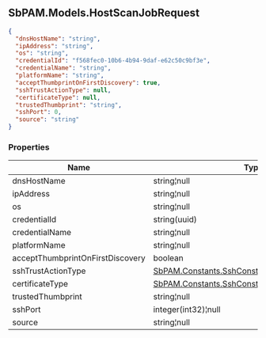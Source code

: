 
<h2 id="tocS_SbPAM.Models.HostScanJobRequest">SbPAM.Models.HostScanJobRequest</h2>

<a id="schemasbpam.models.hostscanjobrequest"></a>
<a id="schema_SbPAM.Models.HostScanJobRequest"></a>
<a id="tocSsbpam.models.hostscanjobrequest"></a>
<a id="tocssbpam.models.hostscanjobrequest"></a>

```json
{
  "dnsHostName": "string",
  "ipAddress": "string",
  "os": "string",
  "credentialId": "f568fec0-10b6-4b94-9daf-e62c50c9bf3e",
  "credentialName": "string",
  "platformName": "string",
  "acceptThumbprintOnFirstDiscovery": true,
  "sshTrustActionType": null,
  "certificateType": null,
  "trustedThumbprint": "string",
  "sshPort": 0,
  "source": "string"
}

```

### Properties

|Name|Type|Required|Restrictions|Description|
|---|---|---|---|---|
|dnsHostName|string¦null|false|none|none|
|ipAddress|string¦null|false|none|none|
|os|string¦null|false|none|none|
|credentialId|string(uuid)|false|none|none|
|credentialName|string¦null|false|none|none|
|platformName|string¦null|false|none|none|
|acceptThumbprintOnFirstDiscovery|boolean|false|none|none|
|sshTrustActionType|[SbPAM.Constants.SshConstants+SshTrustActionType](#schemasbpam.constants.sshconstants+sshtrustactiontype)|false|none|none|
|certificateType|[SbPAM.Constants.SshConstants+CertificateType](#schemasbpam.constants.sshconstants+certificatetype)|false|none|none|
|trustedThumbprint|string¦null|false|none|none|
|sshPort|integer(int32)¦null|false|none|none|
|source|string¦null|false|none|none|


